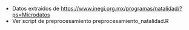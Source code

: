 
- Datos extraidos de https://www.inegi.org.mx/programas/natalidad/?ps=Microdatos
- Ver script de preprocesamiento preprocesamiento_natalidad.R


